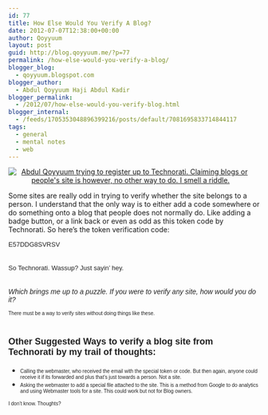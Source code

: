 ```yaml
---
id: 77
title: How Else Would You Verify A Blog?
date: 2012-07-07T12:38:00+00:00
author: Qoyyuum
layout: post
guid: http://blog.qoyyuum.me/?p=77
permalink: /how-else-would-you-verify-a-blog/
blogger_blog:
  - qoyyuum.blogspot.com
blogger_author:
  - Abdul Qoyyuum Haji Abdul Kadir
blogger_permalink:
  - /2012/07/how-else-would-you-verify-blog.html
blogger_internal:
  - /feeds/1705353048896399216/posts/default/7081695833714844117
tags:
  - general
  - mental notes
  - web
---
```

<div style="clear: both; text-align: center;">
  <a href="http://i1.wp.com/blog.qoyyuum.me/wp-content/uploads/2012/07/technorati_logo_big.jpg" style="clear: left; float: left; margin-bottom: 1em; margin-right: 1em;"><img alt="Abdul Qoyyuum trying to register up to Technorati. Claiming blogs or people's site is however, no other way to do. I smell a riddle." border="0" src="http://i1.wp.com/blog.qoyyuum.me/wp-content/uploads/2012/07/technorati_logo_big.jpg?w=676" title="" data-recalc-dims="1" /></a>
</div>

Some sites are really odd in trying to verify whether the site belongs to a person. I understand that the only way is to either add a code somewhere or do something onto a blog that people does not normally do. Like adding a badge button, or a link back or even as odd as this token code by Technorati. So here&#8217;s the token verification code:

<span style="color: #222222; font-family: arial, sans-serif; font-size: 13px;">E57DDG8SVRSV</span>  
<span style="color: #222222; font-family: arial, sans-serif; font-size: 13px;"><br /></span>  
<span style="color: #222222; font-family: arial, sans-serif; font-size: 13px;">So Technorati. Wassup? Just sayin&#8217; hey.</span>  
<span style="color: #222222; font-family: arial, sans-serif; font-size: 13px;"><br /></span>  
<span style="color: #222222; font-family: arial, sans-serif;"><i>Which brings me up to a puzzle. If you were to verify any site, how would you do it?</i></span>

<span style="color: #222222; font-family: arial, sans-serif; font-size: x-small;">There must be a way to verify sites without doing things like these.</span>  
<span style="color: #222222; font-family: arial, sans-serif; font-size: x-small;"><i><br /></i></span>
  


## <span style="color: #222222; font-family: arial, sans-serif; font-size: large;"><b>Other Suggested Ways to verify a blog site from Technorati by my trail of thoughts:</b></span>

  * <span style="color: #222222; font-family: arial, sans-serif; font-size: x-small;">Calling the webmaster, who received the email with the special token or code. But then again, anyone could receive it if its forwarded and plus that&#8217;s just towards a person. Not a site.</span>
  * <span style="color: #222222; font-family: arial, sans-serif; font-size: x-small;">Asking the webmaster to add a special file attached to the site. This is a method from Google to do analytics and using Webmaster tools for a site. This could work but not for Blog owners.</span>

<div>
  <span style="color: #222222; font-family: arial, sans-serif; font-size: x-small;">I don&#8217;t know. Thoughts?</span>
</div>